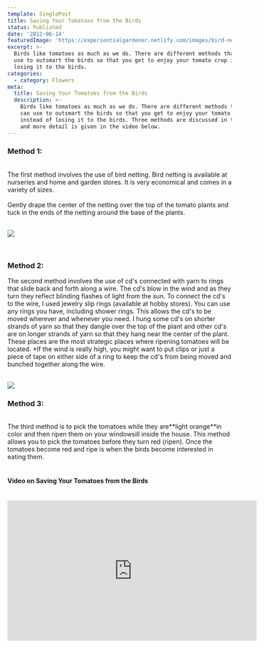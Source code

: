 ```yaml
---
template: SinglePost
title: Saving Your Tomatoes from the Birds
status: Published
date: '2012-06-14'
featuredImage: 'https://experientialgardener.netlify.com/images/bird-netting.jpg'
excerpt: >-
  Birds like tomatoes as much as we do. There are different methods that you can
  use to outsmart the birds so that you get to enjoy your tomato crop instead of
  losing it to the birds. 
categories:
  - category: Flowers
meta:
  title: Saving Your Tomatoes from the Birds
  description: >-
    Birds like tomatoes as much as we do. There are different methods that you
    can use to outsmart the birds so that you get to enjoy your tomato crop
    instead of losing it to the birds. Three methods are discussed in this blog
    and more detail is given in the video below.
---
```

### Method 1:
<br>
The first method involves the use of bird netting. Bird netting is available at nurseries and home and garden stores. It is very economical and comes in a variety of sizes.
<br><br>
Gently drape the center of the netting over the top of the tomato plants and tuck in the ends of the netting around the base of the plants.
<br><br>

![](/images/bird-netting.jpg)

<br>

### Method 2:

The second method involves the use of cd's connected with yarn to rings that slide back and forth along a wire. The cd's blow in the wind and as they turn they reflect blinding flashes of light from the sun. To connect the cd's to the wire, I used jewelry slip rings (available at hobby stores). You can use any rings you have, including shower rings. This allows the cd's to be moved wherever and whenever you need. I hung some cd's on shorter strands of yarn so that they dangle over the top of the plant and other cd's are on longer strands of yarn so that they hang near the center of the plant. These places are the most strategic places where ripening tomatoes will be located. *If the wind is really high, you might want to put clips or just a piece of tape on either side of a ring to keep the cd's from being moved and bunched together along the wire.
<br><br>

![](/images/cd-scare-crows.jpg)

<!--StartFragment-->

### Method 3:

<br>
The third method is to pick the tomatoes while they are**light orange**in color and then ripen them on your windowsill inside the house. This method allows you to pick the tomatoes before they turn red (ripen). Once the tomatoes become red and ripe is when the birds become interested in eating them.
<br><br>

#### Video on Saving Your Tomatoes from the Birds

<br>
<iframe width="560" height="315" src="https://www.youtube.com/embed/3U-cI_YRxQo" frameborder="0" allow="accelerometer; autoplay; encrypted-media; gyroscope; picture-in-picture" allowfullscreen></iframe>
